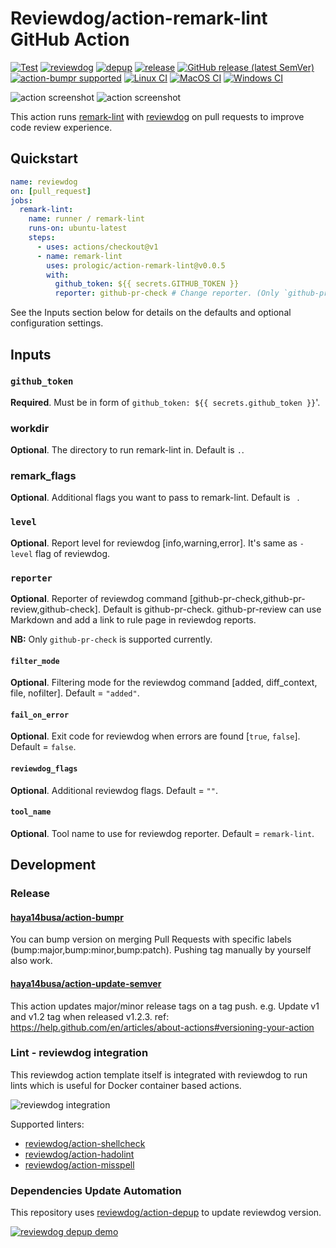 # Reviewdog/action-remark-lint GitHub Action

[![Test](https://github.com/prologic/action-remark-lintworkflows/Test/badge.svg)](https://github.com/prologic/action-remark-lintactions?query=workflow%3ATest)
[![reviewdog](https://github.com/prologic/action-remark-lintworkflows/reviewdog/badge.svg)](https://github.com/prologic/action-remark-lintactions?query=workflow%3Areviewdog)
[![depup](https://github.com/prologic/action-remark-lintworkflows/depup/badge.svg)](https://github.com/prologic/action-remark-lintactions?query=workflow%3Adepup)
[![release](https://github.com/prologic/action-remark-lintworkflows/release/badge.svg)](https://github.com/prologic/action-remark-lintactions?query=workflow%3Arelease)
[![GitHub release (latest SemVer)](https://img.shields.io/github/v/release/reviewdog/action-flake8?logo=github&sort=semver)](https://github.com/prologic/action-remark-lintreleases)
[![action-bumpr supported](https://img.shields.io/badge/bumpr-supported-ff69b4?logo=github&link=https://github.com/haya14busa/action-bumpr)](https://github.com/haya14busa/action-bumpr)
[![Linux CI](https://github.com/prologic/action-remark-lintworkflows/Linux%20CI/badge.svg)](https://github.com/prologic/action-remark-lintactions?query=workflow%3A%22Linux+CI%22)
[![MacOS CI](https://github.com/prologic/action-remark-lintworkflows/MacOS%20CI/badge.svg)](https://github.com/prologic/action-remark-lintactions?query=workflow%3A%22MacOS+CI%22)
[![Windows CI](https://github.com/prologic/action-remark-lintworkflows/Windows%20CI/badge.svg)](https://github.com/prologic/action-remark-lintactions?query=workflow%3A%22Windows+CI%22)

![action screenshot](https://user-images.githubusercontent.com/17570430/102060312-4ee5e000-3df2-11eb-8c82-767afeccd8db.png)
![action screenshot](https://user-images.githubusercontent.com/17570430/102059912-d3842e80-3df1-11eb-9b0a-2e04eab5e294.png)

This action runs [remark-lint](https://github.com/remarkjs/remark-lint) with [reviewdog](https://github.com/reviewdog/reviewdog) on pull requests to improve
code review experience.

## Quickstart

```yml
name: reviewdog
on: [pull_request]
jobs:
  remark-lint:
    name: runner / remark-lint
    runs-on: ubuntu-latest
    steps:
      - uses: actions/checkout@v1
      - name: remark-lint
        uses: prologic/action-remark-lint@v0.0.5
        with:
          github_token: ${{ secrets.GITHUB_TOKEN }}
          reporter: github-pr-check # Change reporter. (Only `github-pr-check` is supported at the moment).
```

See the Inputs section below for details on the defaults and optional configuration settings.

## Inputs

### `github_token`

**Required**. Must be in form of `github_token: ${{ secrets.github_token }}`'.

### workdir

**Optional**. The directory to run remark-lint in. Default is `.`.

### remark_flags

**Optional**. Additional flags you want to pass to remark-lint. Default is ` `.

### `level`

**Optional**. Report level for reviewdog [info,warning,error].
It's same as `-level` flag of reviewdog.

### `reporter`

**Optional**. Reporter of reviewdog command [github-pr-check,github-pr-review,github-check].
Default is github-pr-check. github-pr-review can use Markdown and add a link to rule page in reviewdog reports.

**NB:** Only `github-pr-check` is supported currently.

#### `filter_mode`

**Optional**. Filtering mode for the reviewdog command [added, diff_context, file, nofilter]. Default = `"added"`.

#### `fail_on_error`

**Optional**. Exit code for reviewdog when errors are found [`true`, `false`]. Default = `false`.

#### `reviewdog_flags`

**Optional**. Additional reviewdog flags. Default = `""`.

#### `tool_name`

**Optional**. Tool name to use for reviewdog reporter. Default = `remark-lint`.

## Development

### Release

#### [haya14busa/action-bumpr](https://github.com/haya14busa/action-bumpr)

You can bump version on merging Pull Requests with specific labels (bump:major,bump:minor,bump:patch).
Pushing tag manually by yourself also work.

#### [haya14busa/action-update-semver](https://github.com/haya14busa/action-update-semver)

This action updates major/minor release tags on a tag push. e.g. Update v1 and v1.2 tag when released v1.2.3.
ref: <https://help.github.com/en/articles/about-actions#versioning-your-action>

### Lint - reviewdog integration

This reviewdog action template itself is integrated with reviewdog to run lints
which is useful for Docker container based actions.

![reviewdog integration](https://user-images.githubusercontent.com/3797062/72735107-7fbb9600-3bde-11ea-8087-12af76e7ee6f.png)

Supported linters:

-   [reviewdog/action-shellcheck](https://github.com/reviewdog/action-shellcheck)
-   [reviewdog/action-hadolint](https://github.com/reviewdog/action-hadolint)
-   [reviewdog/action-misspell](https://github.com/reviewdog/action-misspell)

### Dependencies Update Automation

This repository uses [reviewdog/action-depup](https://github.com/reviewdog/action-depup) to update
reviewdog version.

[![reviewdog depup demo](https://user-images.githubusercontent.com/3797062/73154254-170e7500-411a-11ea-8211-912e9de7c936.png)](https://github.com/reviewdog/action-template/pull/6)
